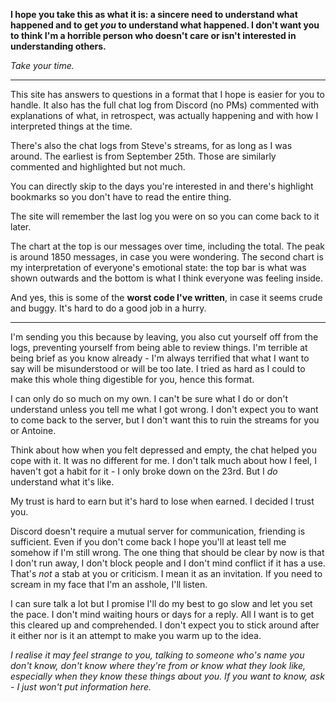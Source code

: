 **I hope you take this as what it is: a sincere need to understand what happened and to get _you_ to understand what happened. I don't want you to think I'm a horrible person who doesn't care or isn't interested in understanding others.**

_Take your time._

---

This site has answers to questions in a format that I hope is easier for you to handle. It also has the full chat log from Discord (no PMs) commented with explanations of what, in retrospect, was actually happening and with how I interpreted things at the time.

There's also the chat logs from Steve's streams, for as long as I was around. The earliest is from September 25th. Those are similarly commented and highlighted but not much.

You can directly skip to the days you're interested in and there's highlight bookmarks so you don't have to read the entire thing.

The site will remember the last log you were on so you can come back to it later.

The chart at the top is our messages over time, including the total. The peak is around 1850 messages, in case you were wondering. The second chart is my interpretation of everyone's emotional state: the top bar is what was shown outwards and the bottom is what I think everyone was feeling inside.

And yes, this is some of the **worst code I've written**, in case it seems crude and buggy. It's hard to do a good job in a hurry.

---

I'm sending you this because by leaving, you also cut yourself off from the logs, preventing yourself from being able to review things. I'm terrible at being brief as you know already - I'm always terrified that what I want to say will be misunderstood or will be too late. I tried as hard as I could to make this whole thing digestible for you, hence this format.

I can only do so much on my own. I can't be sure what I do or don't understand unless you tell me what I got wrong. I don't expect you to want to come back to the server, but I don't want this to ruin the streams for you or Antoine.

Think about how when you felt depressed and empty, the chat helped you cope with it. It was no different for me. I don't talk much about how I feel, I haven't got a habit for it - I only broke down on the 23rd. But I _do_ understand what it's like.

My trust is hard to earn but it's hard to lose when earned. I decided I trust you.

Discord doesn't require a mutual server for communication, friending is sufficient. Even if you don't come back I hope you'll at least tell me somehow if I'm still wrong. The one thing that should be clear by now is that I don't run away, I don't block people and I don't mind conflict if it has a use. That's _not_ a stab at you or criticism. I mean it as an invitation. If you need to scream in my face that I'm an asshole, I'll listen.

I can sure talk a lot but I promise I'll do my best to go slow and let you set the pace. I don't mind waiting hours or days for a reply. All I want is to get this cleared up and comprehended. I don't expect you to stick around after it either nor is it an attempt to make you warm up to the idea.

_I realise it may feel strange to you, talking to someone who's name you don't know, don't know where they're from or know what they look like, especially when they know these things about you. If you want to know, ask - I just won't put information here._
